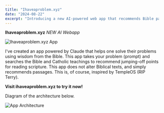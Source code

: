 ```yaml
---
title: "Ihaveaproblem.xyz"
date: "2024-08-22"
excerpt: "Introducing a new AI-powered web app that recommends Bible passages to help solve personal problems."
---
```


**Ihaveaproblem.xyz**
*NEW AI Webapp*

![Ihaveaproblem.xyz App](/images/ihaveaproblem-app.jpg "Screenshot of the Ihaveaproblem.xyz web application")

I've created an app powered by Claude that helps one solve their problems using wisdom from the Bible. This app takes your problem (prompt) and searches the Bible and Catholic teachings to recommend jumping-off points for reading scripture. This app does not alter Biblical texts, and simply recommends passages. This is, of course, inspired by TempleOS (RIP Terry).

**Visit ihaveaproblem.xyz to try it now!**

Diagram of the architecture below.

![App Architecture](/images/diagram.png "Diagram showing the architecture of Ihaveaproblem.xyz")
